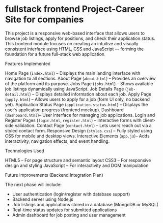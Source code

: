 # fullstack frontend Project-Career Site for companies

This project is a responsive web-based interface that allows users to browse job listings, apply for positions, and check their application status.
This frontend module focuses on creating an intuitive and visually consistent interface using HTML, CSS and JavaScript — forming the foundation for a future full-stack web application.

Features Implemented

Home Page (`index.html`) – Displays the main landing interface with navigation to all sections.
About Page (`about.html`) – Provides an overview of the platform and its purpose.
Jobs Page (`jobs.html`) – Shows available job listings dynamically using JavaScript.
Job Details Page (`job-detail.html`) – Displays detailed information about each job.
Apply Page (`apply.html`) – Allows users to apply for a job (form UI only, no backend yet).
Application Status Page (`application-status.html`) – Displays the user’s application progress (frontend mockup).
Dashboard (`dashboard.html`)– User interface for managing job applications.
Login and Register Pages (`login.html`, `register.html`) – Interactive forms with client-side validation.
Contact Page (`contact.html`) – Lets users reach out via a styled contact form.
Responsive Design (`styles.css`) – Fully styled using CSS for mobile and desktop views.
Interactive Elements (`app.js`)– Adds interactivity, navigation effects, and event handling.

Technologies Used

HTML5 – For page structure and semantic layout
CSS3 – For responsive design and styling
JavaScript  – For interactivity and DOM manipulation

Future Improvements (Backend Integration Plan)

The next phase will include:

* User authentication (login/register with database support)
* Backend server using Node.js 
* Job listings and applications stored in a database (MongoDB or MySQL)
* Real-time status updates for submitted applications
* Admin dashboard for job posting and user management
